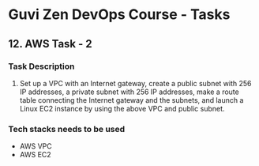 # Guvi Zen DevOps Course - Tasks

## 12. AWS Task - 2

### Task Description

1. Set up a VPC with an Internet gateway, create a public subnet with 256 IP addresses, a private subnet with 256 IP addresses, make a route table connecting the Internet gateway and the subnets, and launch a Linux EC2 instance by using the above VPC and public subnet.

### Tech stacks needs to be used

- AWS VPC
- AWS EC2
